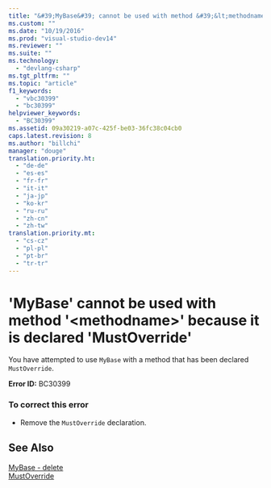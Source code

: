 ```yaml
---
title: "&#39;MyBase&#39; cannot be used with method &#39;&lt;methodname&gt;&#39; because it is declared &#39;MustOverride&#39; | testtitle"
ms.custom: ""
ms.date: "10/19/2016"
ms.prod: "visual-studio-dev14"
ms.reviewer: ""
ms.suite: ""
ms.technology: 
  - "devlang-csharp"
ms.tgt_pltfrm: ""
ms.topic: "article"
f1_keywords: 
  - "vbc30399"
  - "bc30399"
helpviewer_keywords: 
  - "BC30399"
ms.assetid: 09a30219-a07c-425f-be03-36fc38c04cb0
caps.latest.revision: 8
ms.author: "billchi"
manager: "douge"
translation.priority.ht: 
  - "de-de"
  - "es-es"
  - "fr-fr"
  - "it-it"
  - "ja-jp"
  - "ko-kr"
  - "ru-ru"
  - "zh-cn"
  - "zh-tw"
translation.priority.mt: 
  - "cs-cz"
  - "pl-pl"
  - "pt-br"
  - "tr-tr"
---
```

# &#39;MyBase&#39; cannot be used with method &#39;&lt;methodname&gt;&#39; because it is declared &#39;MustOverride&#39;
You have attempted to use `MyBase` with a method that has been declared `MustOverride`.  
  
 **Error ID:** BC30399  
  
### To correct this error  
  
-   Remove the `MustOverride` declaration.  
  
## See Also  
 [MyBase - delete](http://msdn.microsoft.com/en-us/52491d06-6451-4f6f-9aa6-8fab59bbc2b9)   
 [MustOverride](../Topic/MustOverride%20\(Visual%20Basic\).md)